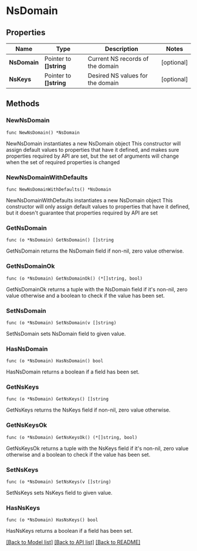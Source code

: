 # NsDomain

## Properties

Name | Type | Description | Notes
------------ | ------------- | ------------- | -------------
**NsDomain** | Pointer to **[]string** | Current NS records of the domain | [optional] 
**NsKeys** | Pointer to **[]string** | Desired NS values for the domain | [optional] 

## Methods

### NewNsDomain

`func NewNsDomain() *NsDomain`

NewNsDomain instantiates a new NsDomain object
This constructor will assign default values to properties that have it defined,
and makes sure properties required by API are set, but the set of arguments
will change when the set of required properties is changed

### NewNsDomainWithDefaults

`func NewNsDomainWithDefaults() *NsDomain`

NewNsDomainWithDefaults instantiates a new NsDomain object
This constructor will only assign default values to properties that have it defined,
but it doesn't guarantee that properties required by API are set

### GetNsDomain

`func (o *NsDomain) GetNsDomain() []string`

GetNsDomain returns the NsDomain field if non-nil, zero value otherwise.

### GetNsDomainOk

`func (o *NsDomain) GetNsDomainOk() (*[]string, bool)`

GetNsDomainOk returns a tuple with the NsDomain field if it's non-nil, zero value otherwise
and a boolean to check if the value has been set.

### SetNsDomain

`func (o *NsDomain) SetNsDomain(v []string)`

SetNsDomain sets NsDomain field to given value.

### HasNsDomain

`func (o *NsDomain) HasNsDomain() bool`

HasNsDomain returns a boolean if a field has been set.

### GetNsKeys

`func (o *NsDomain) GetNsKeys() []string`

GetNsKeys returns the NsKeys field if non-nil, zero value otherwise.

### GetNsKeysOk

`func (o *NsDomain) GetNsKeysOk() (*[]string, bool)`

GetNsKeysOk returns a tuple with the NsKeys field if it's non-nil, zero value otherwise
and a boolean to check if the value has been set.

### SetNsKeys

`func (o *NsDomain) SetNsKeys(v []string)`

SetNsKeys sets NsKeys field to given value.

### HasNsKeys

`func (o *NsDomain) HasNsKeys() bool`

HasNsKeys returns a boolean if a field has been set.


[[Back to Model list]](../README.md#documentation-for-models) [[Back to API list]](../README.md#documentation-for-api-endpoints) [[Back to README]](../README.md)


